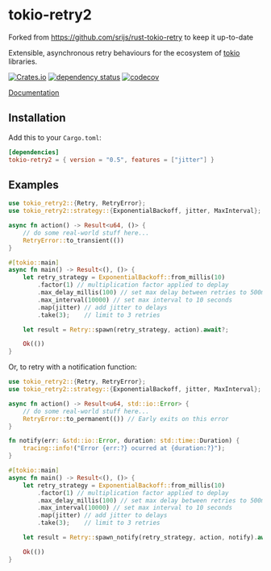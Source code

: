 # tokio-retry2

Forked from https://github.com/srijs/rust-tokio-retry to keep it up-to-date

Extensible, asynchronous retry behaviours for the ecosystem of [tokio](https://tokio.rs/) libraries.

[![Crates.io](https://img.shields.io/crates/v/tokio-retry2.svg)](https://crates.io/crates/tokio-retry2)
[![dependency status](https://deps.rs/repo/github/naomijub/tokio-retry/status.svg)](https://deps.rs/repo/github/namijub/tokio-retry)
[![codecov](https://codecov.io/gh/naomijub/tokio-retry/branch/main/graph/badge.svg?token=4VMVTZTN8A)](https://codecov.io/gh/naomijub/tokio-retry)

[Documentation](https://docs.rs/tokio-retry2)

## Installation

Add this to your `Cargo.toml`:

```toml
[dependencies]
tokio-retry2 = { version = "0.5", features = ["jitter"] }
```

## Examples

```rust
use tokio_retry2::{Retry, RetryError};
use tokio_retry2::strategy::{ExponentialBackoff, jitter, MaxInterval};

async fn action() -> Result<u64, ()> {
    // do some real-world stuff here...
    RetryError::to_transient(())
}

#[tokio::main]
async fn main() -> Result<(), ()> {
    let retry_strategy = ExponentialBackoff::from_millis(10)
        .factor(1) // multiplication factor applied to deplay
        .max_delay_millis(100) // set max delay between retries to 500ms
        .max_interval(10000) // set max interval to 10 seconds
        .map(jitter) // add jitter to delays
        .take(3);    // limit to 3 retries

    let result = Retry::spawn(retry_strategy, action).await?;

    Ok(())
}
```

Or, to retry with a notification function:

```rust
use tokio_retry2::{Retry, RetryError};
use tokio_retry2::strategy::{ExponentialBackoff, jitter, MaxInterval};

async fn action() -> Result<u64, std::io::Error> {
    // do some real-world stuff here...
    RetryError::to_permanent(()) // Early exits on this error
}

fn notify(err: &std::io::Error, duration: std::time::Duration) {
    tracing::info!("Error {err:?} ocurred at {duration:?}");
}

#[tokio::main]
async fn main() -> Result<(), ()> {
    let retry_strategy = ExponentialBackoff::from_millis(10)
        .factor(1) // multiplication factor applied to deplay
        .max_delay_millis(100) // set max delay between retries to 500ms
        .max_interval(10000) // set max interval to 10 seconds
        .map(jitter) // add jitter to delays
        .take(3);    // limit to 3 retries

    let result = Retry::spawn_notify(retry_strategy, action, notify).await?;

    Ok(())
}
```
